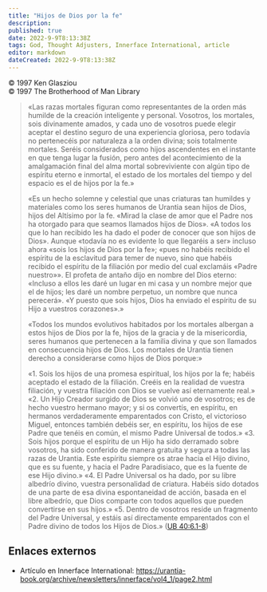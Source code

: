 ```yaml
---
title: "Hijos de Dios por la fe"
description: 
published: true
date: 2022-9-9T8:13:38Z
tags: God, Thought Adjusters, Innerface International, article
editor: markdown
dateCreated: 2022-9-9T8:13:38Z
---
```


<p class="v-card v-sheet theme--light grey lighten-3 px-2">© 1997 Ken Glasziou<br>© 1997 The Brotherhood of Man Library</p>

> «Las razas mortales figuran como representantes de la orden más humilde de la creación inteligente y personal. Vosotros, los mortales, sois divinamente amados, y cada uno de vosotros puede elegir aceptar el destino seguro de una experiencia gloriosa, pero todavía no pertenecéis por naturaleza a la orden divina; sois totalmente mortales. Seréis considerados como hijos ascendentes en el instante en que tenga lugar la fusión, pero antes del acontecimiento de la amalgamación final del alma mortal sobreviviente con algún tipo de espíritu eterno e inmortal, el estado de los mortales del tiempo y del espacio es el de hijos por la fe.»
> 
> «Es un hecho solemne y celestial que unas criaturas tan humildes y materiales como los seres humanos de Urantia sean hijos de Dios, hijos del Altísimo por la fe. «Mirad la clase de amor que el Padre nos ha otorgado para que seamos llamados hijos de Dios». «A todos los que lo han recibido les ha dado el poder de conocer que son hijos de Dios». Aunque «todavía no es evidente lo que llegaréis a ser» incluso ahora «sois los hijos de Dios por la fe»; «pues no habéis recibido el espíritu de la esclavitud para temer de nuevo, sino que habéis recibido el espíritu de la filiación por medio del cual exclamáis «Padre nuestro»». El profeta de antaño dijo en nombre del Dios eterno: «Incluso a ellos les daré un lugar en mi casa y un nombre mejor que el de hijos; les daré un nombre perpetuo, un nombre que nunca perecerá». «Y puesto que sois hijos, Dios ha enviado el espíritu de su Hijo a vuestros corazones».»
> 
> «Todos los mundos evolutivos habitados por los mortales albergan a estos hijos de Dios por la fe, hijos de la gracia y de la misericordia, seres humanos que pertenecen a la familia divina y que son llamados en consecuencia hijos de Dios. Los mortales de Urantia tienen derecho a considerarse como hijos de Dios porque:»
> 
> «1. Sois los hijos de una promesa espiritual, los hijos por la fe; habéis aceptado el estado de la filiación. Creéis en la realidad de vuestra filiación, y vuestra filiación con Dios se vuelve así eternamente real.»
> «2. Un Hijo Creador surgido de Dios se volvió uno de vosotros; es de hecho vuestro hermano mayor; y si os convertís, en espíritu, en hermanos verdaderamente emparentados con Cristo, el victorioso Miguel, entonces también debéis ser, en espíritu, los hijos de ese Padre que tenéis en común, el mismo Padre Universal de todos.»
> «3. Sois hijos porque el espíritu de un Hijo ha sido derramado sobre vosotros, ha sido conferido de manera gratuita y segura a todas las razas de Urantia. Este espíritu siempre os atrae hacia el Hijo divino, que es su fuente, y hacia el Padre Paradisiaco, que es la fuente de ese Hijo divino.»
> «4. El Padre Universal os ha dado, por su libre albedrío divino, vuestra personalidad de criatura. Habéis sido dotados de una parte de esa divina espontaneidad de acción, basada en el libre albedrío, que Dios comparte con todos aquellos que pueden convertirse en sus hijos.»
> «5. Dentro de vosotros reside un fragmento del Padre Universal, y estáis así directamente emparentados con el Padre divino de todos los Hijos de Dios.» ([UB 40:6.1-8](/es/El_Libro_de_Urantia/40#p6_1))

## Enlaces externos

- Artículo en Innerface International: https://urantia-book.org/archive/newsletters/innerface/vol4_1/page2.html


